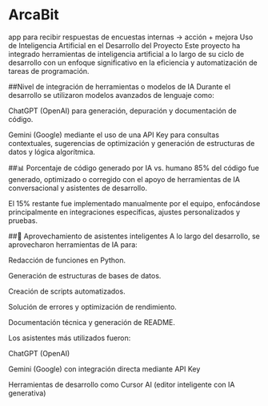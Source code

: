 # ArcaBit
app para recibir respuestas de encuestas internas → acción + mejora
Uso de Inteligencia Artificial en el Desarrollo del Proyecto
Este proyecto ha integrado herramientas de inteligencia artificial a lo largo de su ciclo de desarrollo con un enfoque significativo en la eficiencia y automatización de tareas de programación.

##Nivel de integración de herramientas o modelos de IA
Durante el desarrollo se utilizaron modelos avanzados de lenguaje como:

ChatGPT (OpenAI) para generación, depuración y documentación de código.

Gemini (Google) mediante el uso de una API Key para consultas contextuales, sugerencias de optimización y generación de estructuras de datos y lógica algorítmica.

##📊 Porcentaje de código generado por IA vs. humano
85% del código fue generado, optimizado o corregido con el apoyo de herramientas de IA conversacional y asistentes de desarrollo.

El 15% restante fue implementado manualmente por el equipo, enfocándose principalmente en integraciones específicas, ajustes personalizados y pruebas.

##🤖 Aprovechamiento de asistentes inteligentes
A lo largo del desarrollo, se aprovecharon herramientas de IA para:

Redacción de funciones en Python.

Generación de estructuras de bases de datos.

Creación de scripts automatizados.

Solución de errores y optimización de rendimiento.

Documentación técnica y generación de README.

Los asistentes más utilizados fueron:

ChatGPT (OpenAI)

Gemini (Google) con integración directa mediante API Key

Herramientas de desarrollo como Cursor AI (editor inteligente con IA generativa)
